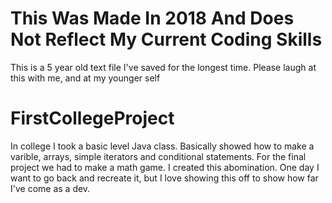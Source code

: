 # This Was Made In 2018 And Does Not Reflect My Current Coding Skills
This is a 5 year old text file I've saved for the longest time. Please laugh at this with me, and at my younger self

# FirstCollegeProject
In college I took a basic level Java class. Basically showed how to make a varible, arrays, simple iterators and conditional statements. For the final project we had to make a math game. I created this abomination. One day I want to go back and recreate it, but I love showing this off to show how far I've come as a dev. 
